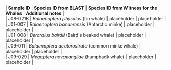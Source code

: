 |  **Sample ID**  |         **Species ID from BLAST**                 | **Species ID from Witness for the Whales** | **Additional notes** |  
|  J08-021B       | *Balaenoptera physalus* (fin whale)               |  placeholder                               |    placeholder       |  
|   J01-007       | *Balaenoptera bonaerensis* (Antarctic minke)      |  placeholder                               |    placeholder       |  
|   J01-008       | *Berardius bairdii* (Baird's beaked whale)        |  placeholder                               |    placeholder       |  
|   J09-011       | *Balaenoptera acutorostrata* (common minke whale) |  placeholder                               |    placeholder       |  
|   J09-029       | *Megaptera novaeangliae* (humpback whale)         |  placeholder                               |    placeholder       |  
